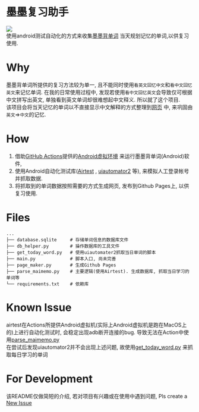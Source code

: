 # 墨墨复习助手
[![](https://img.shields.io/static/v1?label=%E6%95%88%E6%9E%9C%E5%B1%95%E7%A4%BA&message=GitHub%20Pages&color=blue)](https://blog.5p2o.com)  
使用android测试自动化的方式来收集[墨墨背单词](https://www.maimemo.com/) 当天规划记忆的单词,以供复习使用.  
# Why  
墨墨背单词所提供的复习方法较为单一, 且不能同时使用`看英文回忆中文`和`看中文回忆英文`来记忆单词. 
在我的日常使用过程中, 发现若使用`看中文回忆英文`会导致仅可根据中文拼写出英文, 单独看到英文单词却很难想起中文释义. 
所以就了这个项目.  
该项目会将当天记忆的单词以不直接显示中文解释的方式整理到[网页](https://blog.5p2o.com/20220101) 中, 来巩固由`英文`=>`中文`的记忆.
# How  
1. 借助[GitHub Actions](https://github.com/features/actions )提供的[Android虚拟环境](https://github.com/ReactiveCircus/android-emulator-runner) 来运行墨墨背单词(Android)软件, 
2. 使用Android自动化测试库([Airtest](https://github.com/AirtestProject/Airtest) , [uiautomator2](https://github.com/openatx/uiautomator2) 等), 来模拟人工登录帐号并抓取数据. 
3. 将抓取到的单词数据按照需要的方式生成网页, 发布到Github Pages上, 以供复习使用.
# Files
```
...
├── database.sqlite     # 存储单词信息的数据库文件
├── db_helper.py        # 操作数据库的工具文件
├── get_today_word.py   # 使用uiautomater2抓取当日单词的脚本
├── main.py             # 脚本入口, 尚未完善
├── page_maker.py       # 生成Github Pages
├── parse_maimemo.py    # 主要逻辑(使用Airtest). 生成数据库, 抓取当日学习的单词等
└── requirements.txt    # 依赖库
```
# Known Issue 
airtest在Actions所提供Android虚拟机(实际上Android虚拟机是跑在MacOS上的)上进行自动化测试时, 会稳定出现adb断开连接的bug. 导致无法在Action中使用[parse_maimemo.py](https://github.com/JokinYang/MomoReviewHelper/blob/main/parse_maimemo.py)  
在尝试后发现uiautomator2并不会出现上述问题, 故使用[get_today_word.py](https://github.com/JokinYang/MomoReviewHelper/blob/main/get_today_word.py) 来抓取每日学习的单词
# For Development
该README仅做简短的介绍, 若对项目有兴趣或在使用中遇到问题, Pls create a [New Issue](https://github.com/JokinYang/MomoReviewHelper/issues/new )
